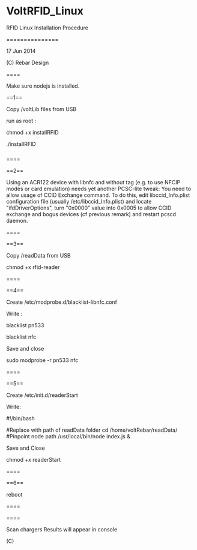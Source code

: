 VoltRFID_Linux
==============

RFID Linux Installation Procedure

===============

17 Jun 2014 

(C) Rebar Design

====

Make sure nodejs is installed. 



==1==

Copy /voltLib files from USB

run as root :


chmod +x installRFID

./installRFID

###
====

==2==

Using an ACR122 device with libnfc and without tag (e.g. to use NFCIP modes or
card emulation) needs yet another PCSC-lite tweak: You need to allow usage of
CCID Exchange command.  To do this, edit libccid_Info.plist configuration file
(usually /etc/libccid_Info.plist) and locate "<key>ifdDriverOptions</key>",
turn "<string>0x0000</string>" value into 0x0005 to allow CCID exchange and bogus devices (cf previous remark) and
restart pcscd daemon.

====

==3==

Copy /readData from USB 

chmod +x rfid-reader




====

==4==

Create /etc/modprobe.d/blacklist-libnfc.conf

Write :

blacklist pn533

blacklist nfc

Save and close

sudo modprobe -r pn533 nfc

====

==5==

Create /etc/init.d/readerStart 

Write:

#!/bin/bash

#Replace with path of readData folder
cd /home/voltRebar/readData/
#Pinpoint node path
/usr/local/bin/node index.js &

Save and Close

chmod +x readerStart

====

==6== 

reboot

====

====

Scan chargers 
Results will appear in console


(C)

